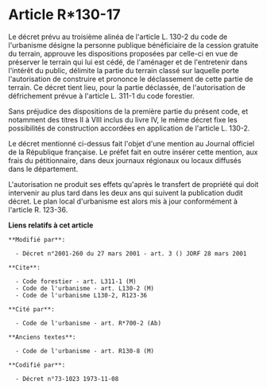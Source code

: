 # Article R*130-17

Le décret prévu au troisième alinéa de l'article L. 130-2 du code de l'urbanisme désigne la personne publique bénéficiaire de
la cession gratuite du terrain, approuve les dispositions proposées par celle-ci en vue de préserver le terrain qui lui est
cédé, de l'aménager et de l'entretenir dans l'intérêt du public, délimite la partie du terrain classé sur laquelle porte
l'autorisation de construire et prononce le déclassement de cette partie de terrain. Ce décret tient lieu, pour la partie
déclassée, de l'autorisation de défrichement prévue à l'article L. 311-1 du code forestier.

Sans préjudice des dispositions de la première partie du présent code, et notamment des titres II à VIII inclus du livre IV,
le même décret fixe les possibilités de construction accordées en application de l'article L. 130-2.

Le décret mentionné ci-dessus fait l'objet d'une mention au Journal officiel de la République française. Le préfet fait en
outre insérer cette mention, aux frais du pétitionnaire, dans deux journaux régionaux ou locaux diffusés dans le département.

L'autorisation ne produit ses effets qu'après le transfert de propriété qui doit intervenir au plus tard dans les deux ans
qui suivent la publication dudit décret. Le plan local d'urbanisme est alors mis à jour conformément à l'article R. 123-36.

**Liens relatifs à cet article**

	**Modifié par**:

	  - Décret n°2001-260 du 27 mars 2001 - art. 3 () JORF 28 mars 2001

	**Cite**:

	  - Code forestier - art. L311-1 (M)
	  - Code de l'urbanisme - art. L130-2 (M)
	  - Code de l'urbanisme L130-2, R123-36

	**Cité par**:

	  - Code de l'urbanisme - art. R*700-2 (Ab)

	**Anciens textes**:

	  - Code de l'urbanisme - art. R130-8 (M)

	**Codifié par**:

	  - Décret n°73-1023 1973-11-08
